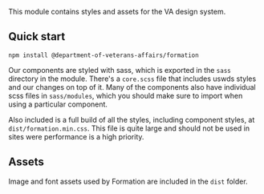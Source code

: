 This module contains styles and assets for the VA design system.

## Quick start

`npm install @department-of-veterans-affairs/formation`

Our components are styled with sass, which is exported in the `sass` directory in the module. There's a `core.scss` file that includes uswds styles and our changes on top of it. Many of the components also have individual scss files in `sass/modules`, which you should make sure to import when using a particular component.

Also included is a full build of all the styles, including component styles, at `dist/formation.min.css`. This file is quite large and should not be used in sites were performance is a high priority.

## Assets

Image and font assets used by Formation are included in the `dist` folder.
